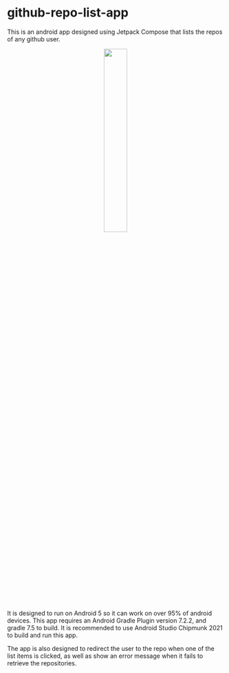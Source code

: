 # github-repo-list-app

This is an android app designed using Jetpack Compose that lists the repos of any github user. 

<p align="center" width="100%">
    <img width="33%" src="https://github.com/mdar365/github-repo-list-app/assets/68842181/daf3e60e-1d5e-4644-9277-9b7d4b2fc531">
</p>


It is designed to run on Android 5 so it can work on over 95% of android devices. This app requires an Android Gradle Plugin version 7.2.2, and gradle 7.5 to build. It is recommended to use Android Studio Chipmunk 2021 to build and run this app.

The app is also designed to redirect the user to the repo when one of the list items is clicked, as well as show an error message when it fails to retrieve the repositories.
